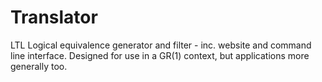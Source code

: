 # Translator
LTL Logical equivalence generator and filter - inc. website and command line interface.
Designed for use in a GR(1) context, but applications more generally too.